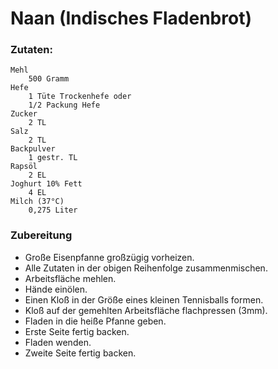# Naan (Indisches Fladenbrot)
### Zutaten:
    Mehl
        500 Gramm
    Hefe
        1 Tüte Trockenhefe oder
        1/2 Packung Hefe
    Zucker
        2 TL
    Salz
        2 TL
    Backpulver
        1 gestr. TL
    Rapsöl
        2 EL
    Joghurt 10% Fett
        4 EL
    Milch (37°C)
        0,275 Liter

### Zubereitung
* Große Eisenpfanne großzügig vorheizen.
* Alle Zutaten in der obigen Reihenfolge zusammenmischen.
* Arbeitsfläche mehlen.
* Hände einölen.
* Einen Kloß in der Größe eines kleinen Tennisballs formen.
* Kloß auf der gemehlten Arbeitsfläche flachpressen (3mm).
* Fladen in die heiße Pfanne geben.
* Erste Seite fertig backen.
* Fladen wenden.
* Zweite Seite fertig backen.
